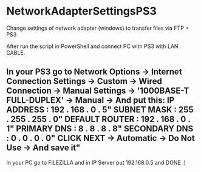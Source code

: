 # NetworkAdapterSettingsPS3
Change settings of network adapter (windows) to transfer files via FTP > PS3

After run the script in PowerShell and connect PC with PS3 with LAN CABLE.

In your PS3 go to Network Options -> Internet Connection Settings -> Custom -> Wired Connection -> Manual Settings -> '1000BASE-T FULL-DUPLEX' -> Manual ->
And put this:
 IP ADDRESS : 192 . 168 . 0 . 5"
 SUBNET MASK : 255 . 255 . 255 . 0"
 DEFAULT ROUTER : 192 . 168 . 0 . 1"
 PRIMARY DNS : 8 . 8 . 8 . 8"
 SECONDARY DNS : 0 . 0 . 0 . 0"
 CLICK NEXT -> Automatic -> Do Not Use -> And save it"
----------------------------------------------------------

In your PC go to FILEZILLA and in IP Server put 192.168.0.5 and DONE :)
